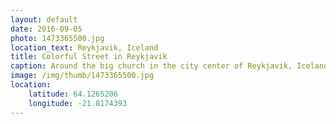 ```yaml
---
layout: default
date: 2016-09-05
photo: 1473365500.jpg
location_text: Reykjavik, Iceland
title: Colorful Street in Reykjavik
caption: Around the big church in the city center of Reykjavik, Iceland, many houses have colored walls and doors. It does feel like Western Ireland actually.
image: /img/thumb/1473365500.jpg
location:
    latitude: 64.1265206
    longitude: -21.8174393
---
```

